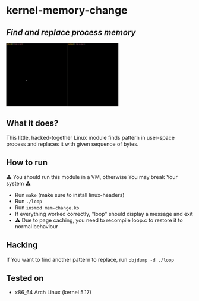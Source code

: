 # kernel-memory-change
## _Find and replace process memory_

<img alt="Gif" src="https://raw.githubusercontent.com/michaelskyf/kernel-mem-change/master/.github/images/example.gif" width="60%" />

## What it does?
This little, hacked-together Linux module finds pattern in user-space process and replaces it with given sequence of bytes.

## How to run
⚠️ You should run this module in a VM, otherwise You may break Your system ⚠️
- Run `make` (make sure to install linux-headers)
- Run `./loop`
- Run `insmod mem-change.ko`
- If everything worked correctly, "loop" should display a message and exit
- ⚠️ Due to page caching, you need to recompile loop.c to restore it to normal behaviour

## Hacking
If You want to find another pattern to replace, run `objdump -d ./loop`

## Tested on
- x86_64 Arch Linux (kernel 5.17)
